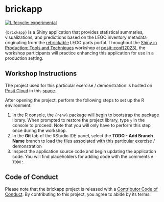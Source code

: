 
<!-- README.md is generated from README.Rmd. Please edit that file -->

# brickapp

<!-- badges: start -->

[![Lifecycle:
experimental](https://img.shields.io/badge/lifecycle-experimental-orange.svg)](https://lifecycle.r-lib.org/articles/stages.html#experimental)
<!-- badges: end -->

`{brickapp}` is a Shiny application that provides statistical summaries,
visualizations, and predictions based on the LEGO inventory metadata
originating from the [rebrickable](https://rebrickable.com/home/) LEGO
parts portal. Throughout the [Shiny in Production: Tools and
Techniques](https://posit-conf-2023.github.io/shiny-r-prod/) workshop at
[posit::conf(2023)](https://posit.co/conference/), the workshop
participants will practice enhancing this application for use in a
production setting.

## Workshop Instructions

The project used for this particular exercise / demonstration is hosted
on [Posit Cloud](https://posit.cloud) in this
[space](https://posit.cloud/spaces/400774/join?access_code=DDgV_peF5WCCCpB5JHjQtMN2aHByWoNF0k5p8Wp7).

After opening the project, perform the following steps to set up the R
environment:

1.  In the R console, the `{renv}` package will begin to bootstrap the
    package library. When prompted to restore the project library, type
    `y` in the console to proceed. Note that you will only have to
    perform this step once during the workshop.
2.  In the **Git** tab of the RStudio IDE panel, select the **TODO - Add
    Branch Name** branch to load the files associated with this
    particular exercise / demonstration
3.  Inspect the application source code and begin updating the
    application code. You will find placeholders for adding code with
    the comments `# TODO:`.

## Code of Conduct

Please note that the brickapp project is released with a [Contributor
Code of
Conduct](https://contributor-covenant.org/version/2/1/CODE_OF_CONDUCT.html).
By contributing to this project, you agree to abide by its terms.
